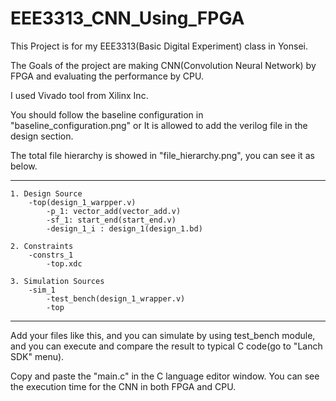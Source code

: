 # EEE3313_CNN_Using_FPGA



This Project is for my EEE3313(Basic Digital Experiment) class in Yonsei.

The Goals of the project are making CNN(Convolution Neural Network) by FPGA and evaluating the performance by CPU.

I used Vivado tool from Xilinx Inc.

You should follow the baseline configuration in "baseline_configuration.png" or It is allowed to add the verilog file in the design section.

The total file hierarchy is showed in "file_hierarchy.png", you can see it as below.

--------------------------------------------------------------------------------

```
1. Design Source
    -top(design_1_warpper.v)
        -p_1: vector_add(vector_add.v)
        -sf_1: start_end(start_end.v)
        -design_1_i : design_1(design_1.bd)
    
2. Constraints
    -constrs_1
        -top.xdc
   
3. Simulation Sources
    -sim_1
        -test_bench(design_1_wrapper.v)
        -top
```
 
--------------------------------------------------------------------------------
      
 Add your files like this, and you can simulate by using test_bench module, and you can execute and compare the result to typical C code(go to "Lanch SDK" menu).
 
 Copy and paste the "main.c" in the C language editor window. You can see the execution time for the CNN in both FPGA and CPU.
